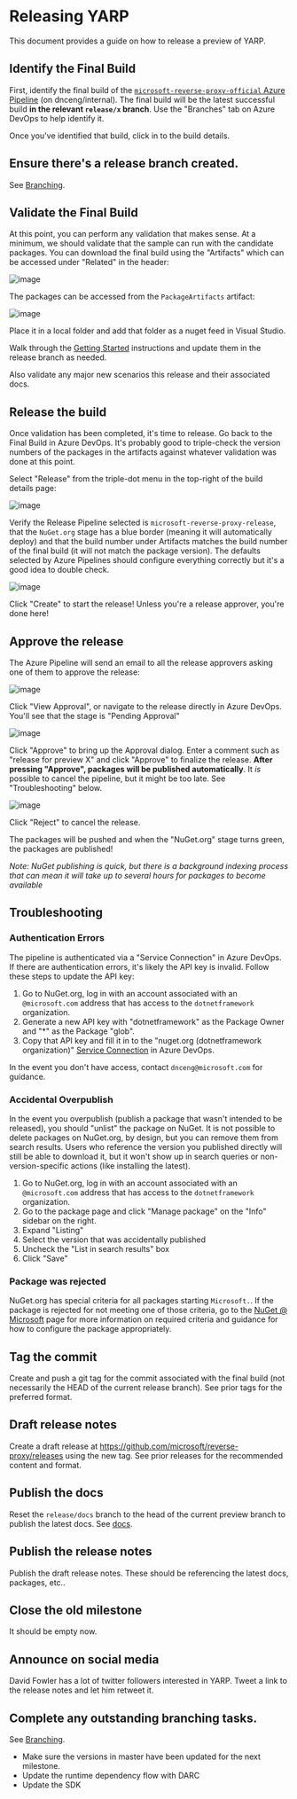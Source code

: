 # Releasing YARP

This document provides a guide on how to release a preview of YARP.

## Identify the Final Build

First, identify the final build of the [`microsoft-reverse-proxy-official` Azure Pipeline](https://dev.azure.com/dnceng/internal/_build?definitionId=809&_a=summary) (on dnceng/internal). The final build will be the latest successful build **in the relevant `release/x` branch**. Use the "Branches" tab on Azure DevOps to help identify it.

Once you've identified that build, click in to the build details.

## Ensure there's a release branch created.

See [Branching](Branching.md).

## Validate the Final Build

At this point, you can perform any validation that makes sense. At a minimum, we should validate that the sample can run with the candidate packages. You can download the final build using the "Artifacts" which can be accessed under "Related" in the header:

![image](https://user-images.githubusercontent.com/7574/81447119-e4204800-9130-11ea-8952-9a0f9831f678.png)

The packages can be accessed from the `PackageArtifacts` artifact:

![image](https://user-images.githubusercontent.com/7574/81447168-fef2bc80-9130-11ea-8aa0-5a83d90efa0d.png)

Place it in a local folder and add that folder as a nuget feed in Visual Studio.

Walk through the [Getting Started](https://microsoft.github.io/reverse-proxy/articles/getting_started.html) instructions and update them in the release branch as needed.

Also validate any major new scenarios this release and their associated docs.

## Release the build

Once validation has been completed, it's time to release. Go back to the Final Build in Azure DevOps. It's probably good to triple-check the version numbers of the packages in the artifacts against whatever validation was done at this point.

Select "Release" from the triple-dot menu in the top-right of the build details page:

![image](https://user-images.githubusercontent.com/7574/81447354-55f89180-9131-11ea-84bc-0138d7b211e4.png)

Verify the Release Pipeline selected is `microsoft-reverse-proxy-release`, that the `NuGet.org` stage has a blue border (meaning it will automatically deploy) and that the build number under Artifacts matches the build number of the final build (it will not match the package version). The defaults selected by Azure Pipelines should configure everything correctly but it's a good idea to double check.

![image](https://user-images.githubusercontent.com/7574/81447433-76c0e700-9131-11ea-9e8b-e4984ab7c31a.png)

Click "Create" to start the release! Unless you're a release approver, you're done here!

## Approve the release

The Azure Pipeline will send an email to all the release approvers asking one of them to approve the release:

![image](https://user-images.githubusercontent.com/7574/81447680-f3ec5c00-9131-11ea-821c-37dbe467faee.png)

Click "View Approval", or navigate to the release directly in Azure DevOps. You'll see that the stage is "Pending Approval"

![image](https://user-images.githubusercontent.com/7574/81447753-10889400-9132-11ea-9dd2-26b2f6bc8970.png)

Click "Approve" to bring up the Approval dialog. Enter a comment such as "release for preview X" and click "Approve" to finalize the release. **After pressing "Approve", packages will be published automatically**. It *is* possible to cancel the pipeline, but it might be too late. See "Troubleshooting" below.

![image](https://user-images.githubusercontent.com/7574/81447898-4d548b00-9132-11ea-89df-b4624a5e037d.png)

Click "Reject" to cancel the release.

The packages will be pushed and when the "NuGet.org" stage turns green, the packages are published!

*Note: NuGet publishing is quick, but there is a background indexing process that can mean it will take up to several hours for packages to become available*

## Troubleshooting

### Authentication Errors

The pipeline is authenticated via a "Service Connection" in Azure DevOps. If there are authentication errors, it's likely the API key is invalid. Follow these steps to update the API key:

1. Go to NuGet.org, log in with an account associated with an `@microsoft.com` address that has access to the `dotnetframework` organization.
2. Generate a new API key with "dotnetframework" as the Package Owner and "*" as the Package "glob".
3. Copy that API key and fill it in to the "nuget.org (dotnetframework organization)" [Service Connection](https://dev.azure.com/dnceng/internal/_settings/adminservices) in Azure DevOps.

In the event you don't have access, contact `dnceng@microsoft.com` for guidance.

### Accidental Overpublish

In the event you overpublish (publish a package that wasn't intended to be released), you should "unlist" the package on NuGet. It is not possible to delete packages on NuGet.org, by design, but you can remove them from search results. Users who reference the version you published directly will still be able to download it, but it won't show up in search queries or non-version-specific actions (like installing the latest).

1. Go to NuGet.org, log in with an account associated with an `@microsoft.com` address that has access to the `dotnetframework` organization.
2. Go to the package page and click "Manage package" on the "Info" sidebar on the right.
3. Expand "Listing"
4. Select the version that was accidentally published
5. Uncheck the "List in search results" box
6. Click "Save"

### Package was rejected

NuGet.org has special criteria for all packages starting `Microsoft.`. If the package is rejected for not meeting one of those criteria, go to the [NuGet @ Microsoft](http://aka.ms/nuget) page for more information on required criteria and guidance for how to configure the package appropriately.

## Tag the commit

Create and push a git tag for the commit associated with the final build (not necessarily the HEAD of the current release branch). See prior tags for the preferred format.

## Draft release notes

Create a draft release at https://github.com/microsoft/reverse-proxy/releases using the new tag. See prior releases for the recommended content and format.

## Publish the docs

Reset the `release/docs` branch to the head of the current preview branch to publish the latest docs. See [docs](../docfx/readme.md).

## Publish the release notes

Publish the draft release notes. These should be referencing the latest docs, packages, etc..

## Close the old milestone

It should be empty now.

## Announce on social media

David Fowler has a lot of twitter followers interested in YARP. Tweet a link to the release notes and let him retweet it.

## Complete any outstanding branching tasks.

See [Branching](Branching.md).
- Make sure the versions in master have been updated for the next milestone.
- Update the runtime dependency flow with DARC
- Update the SDK
